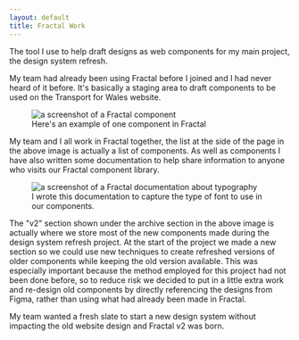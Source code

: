 ```yaml
---
layout: default
title: Fractal Work
---
```


The tool I use to help draft designs as web components for my main project, the design system refresh.

My team had already been using Fractal before I joined and I had never heard of it before.  It's basically a staging area to draft components to be used on the Transport for Wales website.

<figure>
<img src="/assets/fractal-style-2024.png" alt="a screenshot of a Fractal component">
<figcaption class="text-center">Here's an example of one component in Fractal</figcaption>
</figure>

My team and I all work in Fractal together, the list at the side of the page in the above image is actually a list of components.  As well as components I have also written some documentation to help share information to anyone who visits our Fractal component library.

<figure>
<img src="/assets/Picture-doc.png" alt="a screenshot of a Fractal documentation about typography">
<figcaption class="text-center">I wrote this documentation to capture the type of font to use in our components.</figcaption>
</figure>

The "v2" section shown under the archive section in the above image is actually where we store most of the new components made during the design system refresh project.  At the start of the project we made a new section so we could use new techniques to create refreshed versions of older components while keeping the old version available.  This was especially important because the method employed for this project had not been done before, so to reduce risk we decided to put in a little extra work and re-design old components by directly referencing the designs from Figma, rather than using what had already been made in Fractal.

My team wanted a fresh slate to start a new design system without impacting the old website design and Fractal v2 was born.


